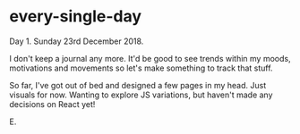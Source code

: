 # every-single-day

Day 1. Sunday 23rd December 2018.

I don't keep a journal any more. It'd be good to see trends within my moods, motivations and movements so let's make something to track that stuff.

So far, I've got out of bed and designed a few pages in my head. Just visuals for now.
Wanting to explore JS variations, but haven't made any decisions on React yet!



E.